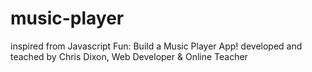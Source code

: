 # music-player
inspired from 
Javascript Fun: Build a Music Player App!
developed and teached by
Chris Dixon, Web Developer & Online Teacher 
